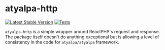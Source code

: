# atyalpa-http

[![Latest Stable Version](https://img.shields.io/packagist/v/atyalpa/http)](https://packagist.org/packages/atyalpa/http)
[![Tests](https://github.com/Atyalpa/http/actions/workflows/php.yml/badge.svg)](https://github.com/Atyalpa/http/actions/workflows/php.yml)

`atyalpa-http` is a simple wrapper around ReactPHP's request and response. The package itself doesn't do anything exceptional but is allowing a level of consistency in the code for `atyalpa/atyalpa` framework.
